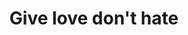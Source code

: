 ---
pid: LLP250
title: Give love don't hate
location_transcription: 
zipcode: 
outside_phl: 
neighborhood: 
age: '11'
age_range: 6-13
instagram: 
image_file_name: LLP_250.jpg
proposal_transcription: |-
  I wrote a black heart because people always hate and I don't like that so that is why I wrote a black heart.
  Also people have to be thankful for what they have.
topic: Violence,Love
topic_summary: 0, 0
type: Sculpture Statue
keywords_other: heart, gratitude, hate
credit: Lalanie O
image_labels: 
twitter: 
facebook: 
permalink: "/monuments/llp250/"
layout: item-page
---